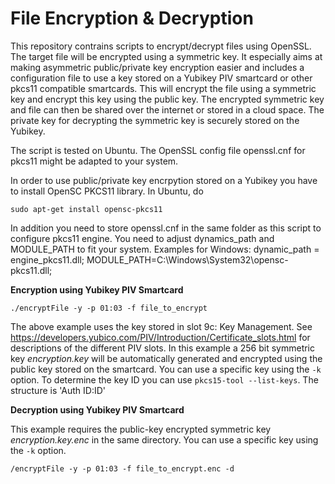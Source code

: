 # File Encryption & Decryption

This repository contrains scripts to encrypt/decrypt files using OpenSSL. The target file will be encrypted using a symmetric key. It especially aims at making asymmetric public/private key encryption easier and includes a configuration file to use a key stored on a Yubikey PIV smartcard or other pkcs11 compatible smartcards. This will encrypt the file using a symmetric key and encrypt this key using the public key. The encrypted symmetric key and file can then be shared over the internet or stored in a cloud space. The private key for decrypting the symmetric key is securely stored on the Yubikey.

The script is tested on Ubuntu. The OpenSSL config file openssl.cnf for pkcs11 might be adapted to your system.

In order to use public/private key encrpytion stored on a Yubikey you have to install OpenSC PKCS11 library. In Ubuntu, do
```
sudo apt-get install opensc-pkcs11
```

In addition you need to store openssl.cnf in the same folder as this script to configure pkcs11 engine. You need to adjust dynamics_path and MODULE_PATH to fit your system. Examples for Windows: dynamic_path = engine_pkcs11.dll; MODULE_PATH=C:\\Windows\\System32\\opensc-pkcs11.dll;

**Encryption using Yubikey PIV Smartcard**
```
./encryptFile -y -p 01:03 -f file_to_encrypt
```
The above example uses the key stored in slot 9c: Key Management. See https://developers.yubico.com/PIV/Introduction/Certificate_slots.html for descriptions of the different PIV slots. In this example a 256 bit symmetric key *encryption.key* will be automatically generated and encrypted using the public key stored on the smartcard. You can use a specific key using the `-k` option. To determine the key ID you can use `pkcs15-tool --list-keys`. The structure is 'Auth ID:ID'

**Decryption using Yubikey PIV Smartcard**

This example requires the public-key encrypted symmetric key *encryption.key.enc* in the same directory. You can use a specific key using the `-k` option.
```
/encryptFile -y -p 01:03 -f file_to_encrypt.enc -d
```

